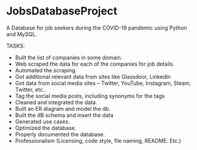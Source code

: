 # JobsDatabaseProject
A Database for job seekers during the COVID-19 pandemic using Python and MySQL.

TASKS:

*  Built the list of companies in some domain.
*  Web scraped the data for each of the companies for job details.
*  Automated the scraping.
*  Got additional relevant data from sites like Glassdoor, LinkedIn 
*  Got data from social media sites – Twitter, YouTube, Instagram, Steam, Twitter, etc..
*  Tag the social media posts, including synonyms for the tags
*  Cleaned and integrated the data.
*  Built an ER diagram and model the db.
*  Built the dB schema and insert the data
*  Generated use cases.
*  Optimized the database.
*  Properly documented the database.
*  Professionalism (Licensing, code style, file naming, README. Etc.)

